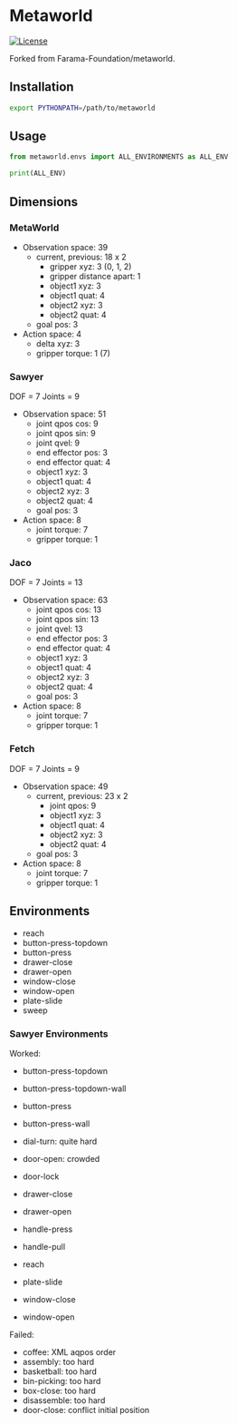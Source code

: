 # Metaworld

[![License](https://img.shields.io/badge/license-MIT-blue.svg)](https://github.com/Farama-Foundation/metaworld/blob/master/LICENSE)

Forked from Farama-Foundation/metaworld.

## Installation

```bash
export PYTHONPATH=/path/to/metaworld
```

## Usage

```python
from metaworld.envs import ALL_ENVIRONMENTS as ALL_ENV

print(ALL_ENV)
```

## Dimensions

### MetaWorld

- Observation space: 39
  - current, previous: 18 x 2
    - gripper xyz: 3 (0, 1, 2)
    - gripper distance apart: 1
    - object1 xyz: 3
    - object1 quat: 4
    - object2 xyz: 3
    - object2 quat: 4
  - goal pos: 3
- Action space: 4
  - delta xyz: 3
  - gripper torque: 1 (7)

### Sawyer

DOF = 7
Joints = 9

- Observation space: 51
  - joint qpos cos: 9
  - joint qpos sin: 9
  - joint qvel: 9
  - end effector pos: 3
  - end effector quat: 4
  - object1 xyz: 3
  - object1 quat: 4
  - object2 xyz: 3
  - object2 quat: 4
  - goal pos: 3
- Action space: 8
  - joint torque: 7
  - gripper torque: 1

### Jaco

DOF = 7
Joints = 13

- Observation space: 63
  - joint qpos cos: 13
  - joint qpos sin: 13
  - joint qvel: 13
  - end effector pos: 3
  - end effector quat: 4
  - object1 xyz: 3
  - object1 quat: 4
  - object2 xyz: 3
  - object2 quat: 4
  - goal pos: 3
- Action space: 8
  - joint torque: 7
  - gripper torque: 1

### Fetch

DOF = 7
Joints = 9

- Observation space: 49
  - current, previous: 23 x 2
    - joint qpos: 9
    - object1 xyz: 3
    - object1 quat: 4
    - object2 xyz: 3
    - object2 quat: 4
  - goal pos: 3
- Action space: 8
  - joint torque: 7
  - gripper torque: 1

## Environments

- reach
- button-press-topdown
- button-press
- drawer-close
- drawer-open
- window-close
- window-open
- plate-slide
- sweep

### Sawyer Environments

Worked:

- button-press-topdown
- button-press-topdown-wall
- button-press
- button-press-wall
- dial-turn: quite hard
- door-open: crowded
- door-lock
- drawer-close
- drawer-open

- handle-press
- handle-pull
- reach
- plate-slide
- window-close
- window-open

Failed:

- coffee: XML aqpos order
- assembly: too hard
- basketball: too hard
- bin-picking: too hard
- box-close: too hard
- disassemble: too hard
- door-close: conflict initial position
